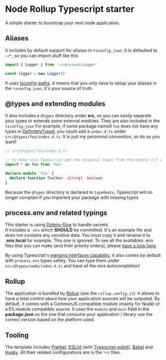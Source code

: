 # Node Rollup Typescript starter

A simple starter to bootstrap your next node application.

## Aliases

It includes by default support for aliases in `tsconfig.json`.
It is defaulted to `~/*`, so you can import stuff like this

```typescript
import { Logger } from '~/services/Logger'

const logger = new Logger()
```

It uses [tsconfig-paths](https://github.com/dividab/tsconfig-paths).
It means that you only have to setup your aliases in the `tsconfig.json`, it's your source of truth.

## @types and extending modules

It also includes a `@types` directory under **src**, so you can easily
separate your types or extends some external modules. They are also included in the `tsconfig.json`
For example, if some package named `foo` does not have any types in [DefinitelyTyped](https://definitelytyped.org/), you could
add a `index.d.ts` under `src/@types/foo/index.d.ts`. It is just my personnal convention, so do as you want!

```typescript
// src/@types/foo/index.d.ts

// to make sure Typescript get the original types from the module (if any)
import * as foo from 'foo'

declare module 'foo' {
  declare function foo(bar: string): boolean
}
```

Because the `@types` directory is declared in `typeRoots`, Typescript will no longer complain if you imported your package with missing types

## process.env and related typings

This starter is using [Dotenv-flow](https://github.com/kerimdzhanov/dotenv-flow) to handle secrets.  
It includes a `.env` which **SHOULD** be committed. It's an example file and does not contains any sensitive data. You must copy it and rename it to **.env.local** for example. This one is ignored. To see all the availables .env files that you can make (and their priority orders), please [have a look here](https://github.com/kerimdzhanov/dotenv-flow#files-under-version-control).

By using Typescript's [merging interfaces capability](https://www.typescriptlang.org/docs/handbook/declaration-merging.html#merging-interfaces), it also comes by default with `process.env` types safety. You can type them under `src/@types/node/index.d.ts`
and have all the nice autocompletion!

## Rollup

The application is bundled by [Rollup](https://rollupjs.org/) (see the `rollup.config.js`). It allows to have a total control about
how your application sources will be outputed. By default, it comes with a CommonJS compatible module (mainly for Node)
or a ES module compatible source. It uses the `module` and `main` field in the **package.json** so the one that consume
your application / library use the correct version based on the platform used.

## Tooling

The template includes [Prettier](https://prettier.io/), [ESLint](https://eslint.org/) (with [Typescript-eslint](https://github.com/typescript-eslint/typescript-eslint)), [Babel](https://babeljs.io/) and [Husky](https://github.com/typicode/husky).
All their related configurations are in the `*rc` files.
